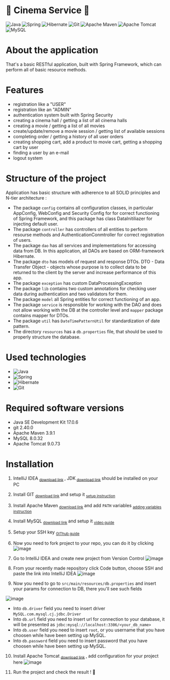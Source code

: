 # :movie_camera: Cinema Service :movie_camera:
![Java](https://img.shields.io/badge/java-%23ED8B00.svg?style=for-the-badge&logo=openjdk&logoColor=white)
![Spring](https://img.shields.io/badge/spring-%236DB33F.svg?style=for-the-badge&logo=spring&logoColor=white)
![Hibernate](https://img.shields.io/badge/Hibernate-59666C?style=for-the-badge&logo=Hibernate&logoColor=white)
	![Git](https://img.shields.io/badge/git-%23F05033.svg?style=for-the-badge&logo=git&logoColor=white)
 	![Apache Maven](https://img.shields.io/badge/Apache%20Maven-C71A36?style=for-the-badge&logo=Apache%20Maven&logoColor=white)
  	![Apache Tomcat](https://img.shields.io/badge/apache%20tomcat-%23F8DC75.svg?style=for-the-badge&logo=apache-tomcat&logoColor=black)
   	![MySQL](https://img.shields.io/badge/mysql-%2300f.svg?style=for-the-badge&logo=mysql&logoColor=white)
# About the application

That's a basic RESTful application, built with Spring Framework, which can perform all of basic resource methods.

# Features 
* registration like a "USER"
* registration like an "ADMIN"
* authentication system built with Spring Security
* creating a cinema hall / getting a list of all cinema halls
* creating a movie / getting a list of all movies
* create/update/remove a movie session / getting list of available sessions
* completing order / getting a history of all user orders
* creating shopping cart, add a product to movie cart, getting a shopping cart by user
* finding a user by an e-mail
* logout system

# Structure of the project

Application has basic structure with adherence to all SOLID principles and N-tier architecture :
* The package `config` contains all configuration classes, in particular AppConfig, WebConfig and Security Config for for correct functioning of Spring Framework, and this package has class DataInitiliazer for injecting default user.
* The package `controller` has controllers of all entities to perform resourse methods and AuthenticationConmtroller for correct registration of users.
* The package `dao` has all services and implementations for accessing data from DB. In this application, all DAOs are based on ORM-framework Hibernate.
* The package `dto` has models of request and response DTOs. DTO - Data Transfer Object - objects whose purpose is to collect data to be returned to the client by the server and increase performance of this app.
* The package `exception` has custom DataProcessingException 
* The package `lib` contains two custom annotations for checking user data during authentication and two validators for them.
* The package `model` all Spring entities for correct functioning of an app.
* The package `service` is responsible for working with the DAO and does not allow working with the DB at the controller level and `mapper` package contains mapper for DTOs.
* The package `util` has `DateTimePatternUtil` for standardization of date pattern.
* The directory `resources` has a `db.properties` file, that should be used to properly structure the database.

# Used technologies
* ![Java](https://img.shields.io/badge/java-%23ED8B00.svg?style=for-the-badge&logo=openjdk&logoColor=white)
* ![Spring](https://img.shields.io/badge/spring-%236DB33F.svg?style=for-the-badge&logo=spring&logoColor=white)
* ![Hibernate](https://img.shields.io/badge/Hibernate-59666C?style=for-the-badge&logo=Hibernate&logoColor=white)
*	![Git](https://img.shields.io/badge/git-%23F05033.svg?style=for-the-badge&logo=git&logoColor=white)

# Required software versions
* Java SE Development Kit 17.0.6
* git 2.40.0
* Apache Maven 3.9.1
* MySQL 8.0.32
* Apache Tomcat 9.0.73

# Installation
1. IntelliJ IDEA <sub> [download link](https://www.jetbrains.com/idea/download/#section=windows) </sub>, JDK<sub> [download link](https://www.oracle.com/java/technologies/javase/jdk17-archive-downloads.html) </sub> should be installed on your PC

2. Install GIT <sub> [download link](https://git-scm.com/downloads) </sub> and setup it <sub> [setup instruction](https://githowto.com/setup)

3. Install Apache Maven <sub> [download link](https://maven.apache.org/install.html) </sub> and add `PATH` variables <sub> [adding variables instruction](https://stackoverflow.com/questions/45119595/how-to-add-maven-to-the-path-variable) </sub>

4. Install MySQL <sub> [download link](https://dev.mysql.com/downloads/installer/) </sub> and setup it <sub> [video guide](https://www.youtube.com/watch?v=6MvJsqloIco) </sub>

5. Setup your SSH key <sub> [GIThub guide](https://docs.github.com/ru/authentication/connecting-to-github-with-ssh/adding-a-new-ssh-key-to-your-github-account) </sub>

6. Now you need to fork project to your repo, you can do it by clicking ![image](https://user-images.githubusercontent.com/118058456/227191760-e5238095-4b06-4076-ba0e-464717de2fcb.png)

7. Go to IntelliJ IDEA and create new project from Version Control  ![image](https://user-images.githubusercontent.com/118058456/227191922-30c60041-3181-470b-9ca9-e53e4aef7eaf.png)

8. From your recently made repository click Code button, choose SSH and paste the link into IntelliJ IDEA ![image](https://user-images.githubusercontent.com/118058456/227192265-c8d209e6-1ad6-4ac0-8827-1649eabd7c2a.png)

9. Now you need to go to `src/main/resources/db.properties` and insert your params for connection to DB, there you'll see such fields 


![image](https://github.com/YevheniiKilovyi/cinema-app/assets/118058456/f04a79a6-052e-404f-8f26-5c69725ccefb)



* Into `db.driver` field you need to insert driver `MySQL.com.mysql.cj.jdbc.Driver`
* Into `db.url` field you need to insert url for connection to your database, it will be presented as `jdbc:mysql://localhost:3306/<your_db_name>`
* Into `db.user` field you need to insert `root`, or you username that you have choosen while have been setting up MySQL.
* Into `db.password` field you need to insert password that you have choosen while have been setting up MySQL.

10. Install Apache Tomcat <sub> [download link](https://tomcat.apache.org/download-90.cgi) </sub>, add configuration for your project here ![image](https://user-images.githubusercontent.com/118058456/227192947-02e1e248-78d0-4085-a748-1ca2804f2409.png)

11. Run the project and check the result ! :see_no_evil:
